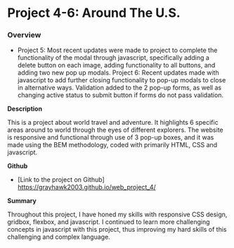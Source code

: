 # Project 4-6: Around The U.S.

### Overview
* Project 5: Most recent updates were made to project to complete the functionality of the modal through javascript, specifically adding a delete button on each image, adding functionality to all buttons, and adding two new pop up modals. 
Project 6:  Recent updates made with javascript to add further closing functionality to pop-up modals to close in alternative ways.  Validation added to the 2 pop-up forms, as well as changing active status to submit button if forms do not pass validation.

**Description**

This is a project about world travel and adventure.  It highlights 6 specific areas around to world through the eyes of different explorers.  The website is responsive and functional through use of 3 pop-up boxes, and it was made using the BEM methodology, coded with primarily HTML, CSS and javascript.  

**Github**

* [Link to the project on Github] https://grayhawk2003.github.io/web_project_4/

**Summary**

Throughout this project, I have honed my skills with responsive CSS design, gridbox, flexbox, and javascript.  I continued to learn more challenging concepts in javascript with this project, thus improving my hard skills of this challenging and complex language. 







